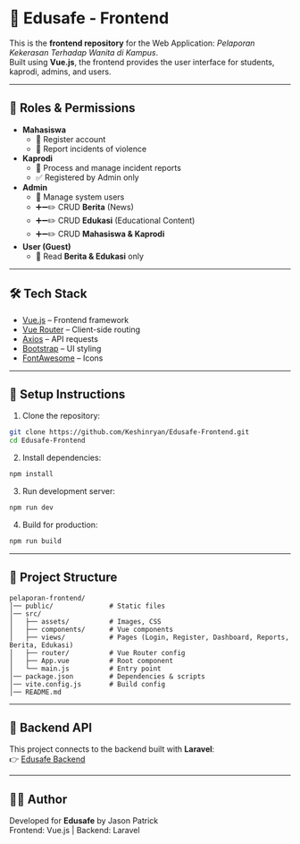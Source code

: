 # 🚨 Edusafe - Frontend

This is the **frontend repository** for the Web Application: *Pelaporan Kekerasan Terhadap Wanita di Kampus*.  
Built using **Vue.js**, the frontend provides the user interface for students, kaprodi, admins, and users.

---

## 👥 Roles & Permissions

- **Mahasiswa**
  - 📝 Register account  
  - 📢 Report incidents of violence  
- **Kaprodi**
  - 📂 Process and manage incident reports  
  - ✅ Registered by Admin only  
- **Admin**
  - 🔐 Manage system users  
  - ➕➖✏️ CRUD **Berita** (News)  
  - ➕➖✏️ CRUD **Edukasi** (Educational Content)  
  - ➕➖✏️ CRUD **Mahasiswa & Kaprodi**  
- **User (Guest)**
  - 📖 Read **Berita & Edukasi** only  

---

## 🛠️ Tech Stack

- [Vue.js](https://vuejs.org/) – Frontend framework  
- [Vue Router](https://router.vuejs.org/) – Client-side routing  
- [Axios](https://axios-http.com/) – API requests  
- [Bootstrap](https://getbootstrap.com/) – UI styling  
- [FontAwesome](https://fontawesome.com/) – Icons  

---

## 🚀 Setup Instructions

1. Clone the repository:

```bash
git clone https://github.com/Keshinryan/Edusafe-Frontend.git
cd Edusafe-Frontend
```

2. Install dependencies:

```bash
npm install
```

3. Run development server:

```bash
npm run dev
```

4. Build for production:

```bash
npm run build
```

---

## 📂 Project Structure

```
pelaporan-frontend/
│── public/              # Static files
│── src/
│   ├── assets/          # Images, CSS
│   ├── components/      # Vue components
│   ├── views/           # Pages (Login, Register, Dashboard, Reports, Berita, Edukasi)
│   ├── router/          # Vue Router config
│   ├── App.vue          # Root component
│   └── main.js          # Entry point
│── package.json         # Dependencies & scripts
│── vite.config.js       # Build config
│── README.md
```

---

## 🔗 Backend API

This project connects to the backend built with **Laravel**:  
👉 [Edusafe Backend](https://github.com/Keshinryan/Edusafe-BackEnd)

---

## 👨‍💻 Author

Developed for **Edusafe** by Jason Patrick  
Frontend: Vue.js | Backend: Laravel
